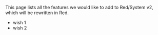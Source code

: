 This page lists all the features we would like to add to Red/System v2, which will be rewritten in Red.

* wish 1
* wish 2